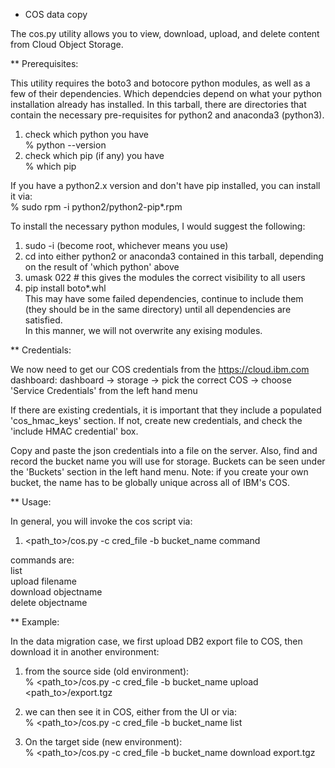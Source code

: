 
* COS data copy

The cos.py utility allows you to view, download, upload, and delete content from Cloud Object Storage.

** Prerequisites:

This utility requires the boto3 and botocore python modules, as well as a few of their dependencies.  Which dependcies depend on what your python installation already has installed.  In this tarball, there are directories that contain the necessary pre-requisites for python2 and anaconda3 (python3).

1) check which python you have <br>
   % python --version
2) check which pip (if any) you have <br>
   % which pip

If you have a python2.x version and don't have pip installed, you can install it via: <br>
  % sudo rpm -i python2/python2-pip*.rpm

To install the necessary python modules, I would suggest the following:
1) sudo -i   (become root, whichever means you use)
2) cd into either python2 or anaconda3 contained in this tarball, depending on the result of 'which python' above
3) umask 022   # this gives the modules the correct visibility to all users
3) pip install boto*.whl <br>
   This may have some failed dependencies, continue to include them (they should be in the same directory) until all dependencies are satisfied.<br>
   In this manner, we will not overwrite any exising modules.

** Credentials:

We now need to get our COS credentials from the https://cloud.ibm.com  dashboard:    dashboard -> storage -> pick the correct COS -> choose 'Service Credentials' from the left hand menu <br>

If there are existing credentials, it is important that they include a populated 'cos_hmac_keys' section.  If not, create new credentials, and check the 'include HMAC credential' box.

Copy and paste the json credentials into a file on the server.   Also, find and record the bucket name you will use for storage.  Buckets can be seen under the 'Buckets' section in the left hand menu.   Note:  if you create your own bucket, the name has to be globally unique across all of IBM's COS.

** Usage:

   In general, you will invoke the cos script via: <br>

   1) <path_to>/cos.py -c cred_file -b bucket_name command <br>

   commands are: <br>
      list <br>
      upload filename <br>
      download objectname <br>
      delete objectname <br>


** Example:

  In the data migration case, we first upload DB2 export file to COS, then download it in another environment:

 1) from the source side (old environment): <br>
    % <path_to>/cos.py -c cred_file -b bucket_name upload <path_to>/export.tgz <br>

 2) we can then see it in COS, either from the UI or via: <br>
    % <path_to>/cos.py -c cred_file -b bucket_name list
   
 3) On the target side (new environment): <br>
    % <path_to>/cos.py -c cred_file -b bucket_name download export.tgz <br>
    

  